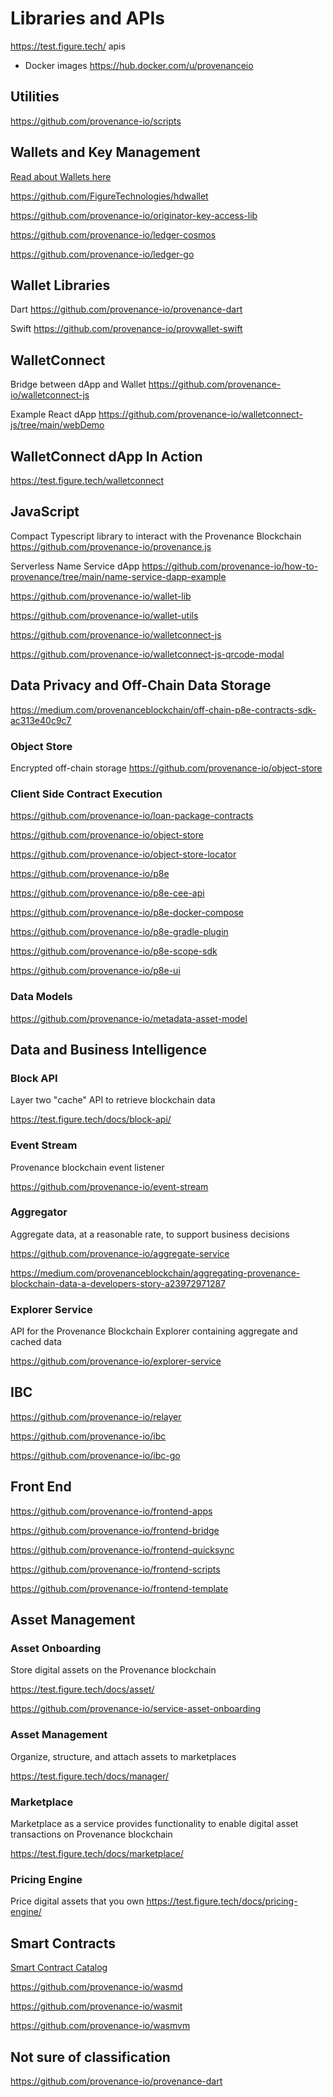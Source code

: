 

# Libraries and APIs

https://test.figure.tech/ apis

- Docker images https://hub.docker.com/u/provenanceio

## Utilities

https://github.com/provenance-io/scripts

## Wallets and Key Management

[Read about Wallets here](/docs/discover/wallets.md)

https://github.com/FigureTechnologies/hdwallet

https://github.com/provenance-io/originator-key-access-lib

https://github.com/provenance-io/ledger-cosmos

https://github.com/provenance-io/ledger-go


## Wallet Libraries
Dart
https://github.com/provenance-io/provenance-dart

Swift
https://github.com/provenance-io/provwallet-swift

## WalletConnect
Bridge between dApp and Wallet
https://github.com/provenance-io/walletconnect-js

Example React dApp
https://github.com/provenance-io/walletconnect-js/tree/main/webDemo

## WalletConnect dApp In Action
https://test.figure.tech/walletconnect

## JavaScript
Compact Typescript library to interact with the Provenance Blockchain
https://github.com/provenance-io/provenance.js

Serverless Name Service dApp
https://github.com/provenance-io/how-to-provenance/tree/main/name-service-dapp-example



https://github.com/provenance-io/wallet-lib

https://github.com/provenance-io/wallet-utils

https://github.com/provenance-io/walletconnect-js

https://github.com/provenance-io/walletconnect-js-qrcode-modal



## Data Privacy and Off-Chain Data Storage

https://medium.com/provenanceblockchain/off-chain-p8e-contracts-sdk-ac313e40c9c7

### Object Store
Encrypted off-chain storage
https://github.com/provenance-io/object-store

### Client Side Contract Execution
https://github.com/provenance-io/loan-package-contracts

https://github.com/provenance-io/object-store

https://github.com/provenance-io/object-store-locator

https://github.com/provenance-io/p8e

https://github.com/provenance-io/p8e-cee-api

https://github.com/provenance-io/p8e-docker-compose

https://github.com/provenance-io/p8e-gradle-plugin

https://github.com/provenance-io/p8e-scope-sdk

https://github.com/provenance-io/p8e-ui

### Data Models

https://github.com/provenance-io/metadata-asset-model

## Data and Business Intelligence

### Block API
Layer two "cache" API to retrieve blockchain data

https://test.figure.tech/docs/block-api/

### Event Stream
Provenance blockchain event listener

https://github.com/provenance-io/event-stream

### Aggregator
Aggregate data, at a reasonable rate, to support business decisions

https://github.com/provenance-io/aggregate-service

https://medium.com/provenanceblockchain/aggregating-provenance-blockchain-data-a-developers-story-a23972971287

### Explorer Service
API for the Provenance Blockchain Explorer containing aggregate and cached data

https://github.com/provenance-io/explorer-service


## IBC

https://github.com/provenance-io/relayer

https://github.com/provenance-io/ibc

https://github.com/provenance-io/ibc-go


## Front End

https://github.com/provenance-io/frontend-apps

https://github.com/provenance-io/frontend-bridge

https://github.com/provenance-io/frontend-quicksync

https://github.com/provenance-io/frontend-scripts

https://github.com/provenance-io/frontend-template

## Asset Management

### Asset Onboarding
Store digital assets on the Provenance blockchain

https://test.figure.tech/docs/asset/

https://github.com/provenance-io/service-asset-onboarding

### Asset Management
Organize, structure, and attach assets to marketplaces

https://test.figure.tech/docs/manager/

### Marketplace
Marketplace as a service provides functionality to enable digital asset transactions on Provenance blockchain

https://test.figure.tech/docs/marketplace/


### Pricing Engine
Price digital assets that you own
https://test.figure.tech/docs/pricing-engine/

## Smart Contracts

[Smart Contract Catalog](/docs/discover/smart-contract-catalog)

https://github.com/provenance-io/wasmd

https://github.com/provenance-io/wasmit

https://github.com/provenance-io/wasmvm

## Not sure of classification

https://github.com/provenance-io/provenance-dart
